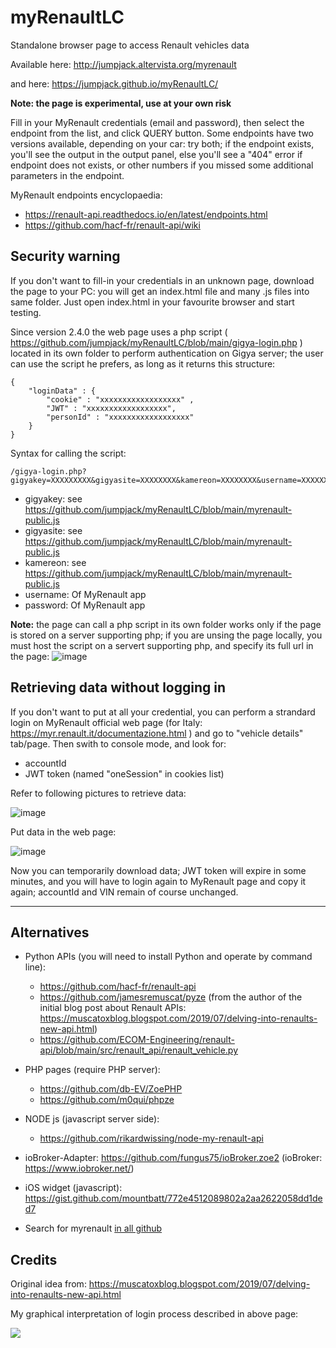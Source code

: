 # myRenaultLC
 Standalone browser page to access Renault vehicles data
 
Available here: http://jumpjack.altervista.org/myrenault

and here: https://jumpjack.github.io/myRenaultLC/

 **Note: the page is experimental, use at your own risk**

Fill in your MyRenault credentials (email and password), then select the endpoint from the list, and click QUERY button. Some endpoints have two versions available, depending on your car: try both; if the endpoint exists, you'll see the output in the output panel, else you'll see a "404" error if endpoint does not exists, or other numbers if you missed some additional parameters in the endpoint.

MyRenault endpoints encyclopaedia:

 - https://renault-api.readthedocs.io/en/latest/endpoints.html
 - https://github.com/hacf-fr/renault-api/wiki

Security warning
----------------

If you don't want to fill-in your credentials in an unknown page, download the page to your PC: you will get an index.html file and many .js files into same folder. Just open index.html in your favourite browser and start testing.

Since version 2.4.0 the web page uses a php script ( https://github.com/jumpjack/myRenaultLC/blob/main/gigya-login.php ) located in its own folder to perform authentication on Gigya server; the user can use the script he prefers, as long as it returns this structure:


	{
		"loginData" : {
			"cookie" : "xxxxxxxxxxxxxxxxxx" ,
			"JWT" : "xxxxxxxxxxxxxxxxxx",
			"personId" : "xxxxxxxxxxxxxxxxxx"
		}
	}

Syntax for calling the script:

    /gigya-login.php?gigyakey=XXXXXXXXX&gigyasite=XXXXXXXX&kamereon=XXXXXXXX&username=XXXXXXXXX&password=XXXXXXXX

- gigyakey:  see https://github.com/jumpjack/myRenaultLC/blob/main/myrenault-public.js
- gigyasite: see https://github.com/jumpjack/myRenaultLC/blob/main/myrenault-public.js
- kamereon:  see https://github.com/jumpjack/myRenaultLC/blob/main/myrenault-public.js
- username: Of MyRenault app
- password: Of MyRenault app

**Note:** the page can call a php script in its own folder works only if the page is stored on a server supporting php; if you are unsing the page locally, you must host the script on a servert supporting php, and specify its full url in the page:
![image](https://user-images.githubusercontent.com/1620953/147364680-367f55ae-96e9-44d6-b8c0-649293bde9b2.png)


## Retrieving data without logging in

If you don't want to put at all your credential, you can perform a strandard login on MyRenault official web page (for Italy: https://myr.renault.it/documentazione.html ) and go to "vehicle details" tab/page. Then swith to console mode, and look for:

 - accountId
 - JWT token (named "oneSession" in cookies list)

Refer to following pictures to retrieve data:

![image](https://user-images.githubusercontent.com/1620953/138456497-f29f10ee-8087-4c30-b76e-96dd162ea2fc.png)

Put data in the web page:

![image](https://user-images.githubusercontent.com/1620953/138456802-0872e44e-d148-46a7-a9de-111b2fc78912.png)

Now you can temporarily download data; JWT token will expire in some minutes, and you will have to login again to MyRenault page and copy it again; accountId and VIN remain of course unchanged.

---------

Alternatives
-------------

 - Python APIs (you will need to install Python and operate by command line):
    - https://github.com/hacf-fr/renault-api  
    - https://github.com/jamesremuscat/pyze (from the author of the initial blog post about Renault APIs: https://muscatoxblog.blogspot.com/2019/07/delving-into-renaults-new-api.html)
    - https://github.com/ECOM-Engineering/renault-api/blob/main/src/renault_api/renault_vehicle.py

 - PHP pages (require PHP server):
   - https://github.com/db-EV/ZoePHP
   - https://github.com/m0qui/phpze

- NODE js (javascript server side):
   - https://github.com/rikardwissing/node-my-renault-api
 
 
 - ioBroker-Adapter: https://github.com/fungus75/ioBroker.zoe2  (ioBroker: https://www.iobroker.net/)
 - iOS widget (javascript): https://gist.github.com/mountbatt/772e4512089802a2aa2622058dd1ded7


 - Search for myrenault <a href="https://github.com/search?q=myrenault">in all github</a>

Credits
-------

Original idea from: https://muscatoxblog.blogspot.com/2019/07/delving-into-renaults-new-api.html

My graphical interpretation of login process described in above page:

<img src="login-schematic.png">
